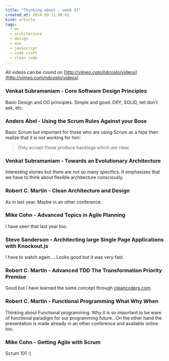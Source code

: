 ```yaml
---
title: "Thinking about - week 37"
created_at: 2014-09-11 00:01
kind: article
tags:
  - en
  - architecture
  - design
  - evo
  - javascript
  - code craft
  - clean code
---
```


All videos can be cound on [http://vimeo.com/ndcoslo/videos](http://vimeo.com/ndcoslo/videos)

### Venkat Subramaniam - Core Software Design Principles

Basic Design and OO principles. Simple and good. DRY, SOLID, tell don't ask, etc.

### Anders Abel - Using the Scrum Rules Against your Boss

Basic Scrum but important for those who are using Scrum as a hipe then realize that it is not working for him:

> Only accept those produce backlogs which are clear.

### Venkat Subramaniam - Towards an Evolutionary Architecture

Interesting stories but there are not so many specifics. It emphasizes that we have to think about flexible architecture consciously.

### Robert C. Martin - Clean Architecture and Design

As in last year. Maybe in an other conference.

### Mike Cohn - Advanced Topics in Agile Planning

I have seen that last year too.

### Steve Sanderson - Architecting large Single Page Applications with Knockout.js

I have to watch again.... Looks good but it was very fast.

### Robert C. Martin - Advanced TDD The Transformation Priority Premise

Good but I have learned the same concept through [cleancoders.com](cleancoders.com).

### Robert C. Martin - Functional Programming What Why When

Thinking about Functional programming. Why it is so important to be ware of functional paradigm for our programming future..
On the other hand the presentation is made already in an other conference and available online too.

### Mike Cohn - Getting Agile with Scrum

Scrum 101 :(
